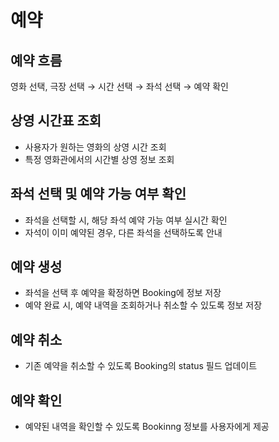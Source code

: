 # 예약
## 예약 흐름
영화 선택, 극장 선택 → 시간 선택 → 좌석 선택 → 예약 확인

## 상영 시간표 조회
- 사용자가 원하는 영화의 상영 시간 조회
- 특정 영화관에서의 시간별 상영 정보 조회

## 좌석 선택 및 예약 가능 여부 확인
- 좌석을 선택할 시, 해당 좌석 예약 가능 여부 실시간 확인
- 자석이 이미 예약된 경우, 다른 좌석을 선택하도록 안내

## 예약 생성
- 좌석을 선택 후 예약을 확정하면 Booking에 정보 저장
- 예약 완료 시, 예약 내역을 조회하거나 취소할 수 있도록 정보 저장

## 예약 취소
- 기존 예약을 취소할 수 있도록 Booking의 status 필드 업데이트

## 예약 확인
- 예약된 내역을 확인할 수 있도록 Bookinng 정보를 사용자에게 제공

